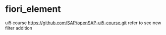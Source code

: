 # fiori_element
ui5 course https://github.com/SAP/openSAP-ui5-course.git
refer to see new filter addition
